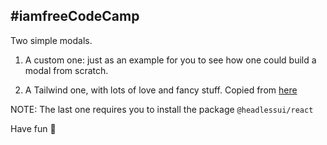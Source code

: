 ## #iamfreeCodeCamp


Two simple modals.

1. A custom one: just as an example for you to see how one could build a modal from scratch.

2. A Tailwind one, with lots of love and fancy stuff. Copied from [here](https://tailwindui.com/components/application-ui/overlays/modals)


NOTE: The last one requires you to install the package `@headlessui/react`

Have fun 💙